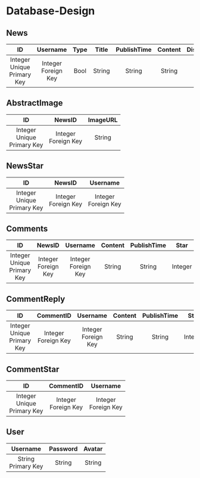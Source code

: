 # Database-Design

## News

|ID|Username|Type|Title|PublishTime|Content|DisplayType|Category|
|:-:|:---:|:--:|:---:|:---------:|:-----:|:---------:|:------:|
|Integer<br>Unique<br>Primary Key|Integer<br>Foreign Key|Bool|String|String|String|String|String|

## AbstractImage

|ID|NewsID|ImageURL|
|:-:|:---:|:------:|
|Integer<br>Unique<br>Primary Key|Integer<br>Foreign Key|String|

## NewsStar

|ID|NewsID|Username|
|:-:|:---:|:----:|
|Integer<br>Unique<br>Primary Key|Integer<br>Foreign Key|Integer<br>Foreign Key|

## Comments

|ID|NewsID|Username|Content|PublishTime|Star|
|:-:|:---:|:----:|:-----:|:---------:|:--:|
|Integer<br>Unique<br>Primary Key|Integer<br>Foreign Key|Integer<br>Foreign Key|String|String|Integer|

## CommentReply

|ID|CommentID|Username|Content|PublishTime|Star|
|:-:|:------:|:----:|:-----:|:---------:|:--:|
|Integer<br>Unique<br>Primary Key|Integer<br>Foreign Key|Integer<br>Foreign Key|String|String|Integer|

## CommentStar

|ID|CommentID|Username|
|:-:|:------:|:----:|
|Integer<br>Unique<br>Primary Key|Integer<br>Foreign Key|Integer<br>Foreign Key|

## User

|Username|Password|Avatar|
|:-----:|:------:|:----:|
|String<br>Primary Key|String|String|
